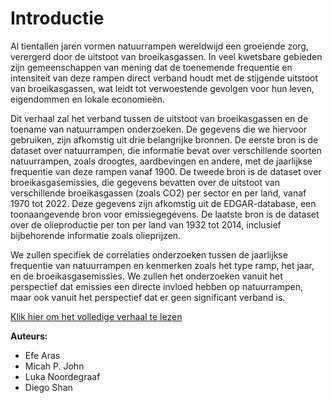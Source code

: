 # Introductie

Al tientallen jaren vormen natuurrampen wereldwijd een groeiende zorg, verergerd door de uitstoot van broeikasgassen. In veel kwetsbare gebieden zijn gemeenschappen van mening dat de toenemende frequentie en intensiteit van deze rampen direct verband houdt met de stijgende uitstoot van broeikasgassen, wat leidt tot verwoestende gevolgen voor hun leven, eigendommen en lokale economieën.

Dit verhaal zal het verband tussen de uitstoot van broeikasgassen en de toename van natuurrampen onderzoeken. De gegevens die we hiervoor gebruiken, zijn afkomstig uit drie belangrijke bronnen. De eerste bron is de dataset over natuurrampen, die informatie bevat over verschillende soorten natuurrampen, zoals droogtes, aardbevingen en andere, met de jaarlijkse frequentie van deze rampen vanaf 1900. De tweede bron is de dataset over broeikasgasemissies, die gegevens bevatten over de uitstoot van verschillende broeikasgassen (zoals CO2) per sector en per land, vanaf 1970 tot 2022. Deze gegevens zijn afkomstig uit de EDGAR-database, een toonaangevende bron voor emissiegegevens. De laatste bron is de dataset over de olieproductie per ton per land van 1932 tot 2014, inclusief bijbehorende informatie zoals olieprijzen.

We zullen specifiek de correlaties onderzoeken tussen de jaarlijkse frequentie van natuurrampen en kenmerken zoals het type ramp, het jaar, en de broeikasgasemissies. We zullen het onderzoeken vanuit het perspectief dat emissies een directe invloed hebben op natuurrampen, maar ook vanuit het perspectief dat er geen significant verband is.

[Klik hier om het volledige verhaal te lezen](/docs/notebook)

**Auteurs:**

- Efe Aras
- Micah P. John
- Luka Noordegraaf
- Diego Shan
